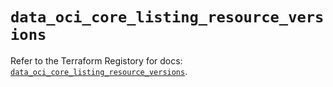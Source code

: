# `data_oci_core_listing_resource_versions`

Refer to the Terraform Registory for docs: [`data_oci_core_listing_resource_versions`](https://registry.terraform.io/providers/oracle/oci/6.18.0/docs/data-sources/core_listing_resource_versions).
